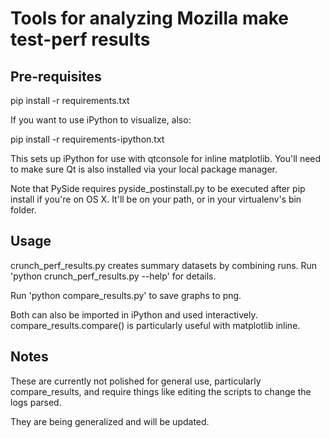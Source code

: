 # Tools for analyzing Mozilla make test-perf results

## Pre-requisites

pip install -r requirements.txt

If you want to use iPython to visualize, also:

pip install -r requirements-ipython.txt

This sets up iPython for use with qtconsole for inline matplotlib. You'll need
to make sure Qt is also installed via your local package manager.

Note that PySide requires pyside_postinstall.py to be executed after pip install
if you're on OS X. It'll be on your path, or in your virtualenv's bin folder.

## Usage

crunch_perf_results.py creates summary datasets by combining runs. Run 'python
crunch_perf_results.py --help' for details.

Run 'python compare_results.py' to save graphs to png.

Both can also be imported in iPython and used interactively.
compare_results.compare() is particularly useful with matplotlib inline.

## Notes

These are currently not polished for general use, particularly compare_results,
and require things like editing the scripts to change the logs parsed.

They are being generalized and will be updated.

